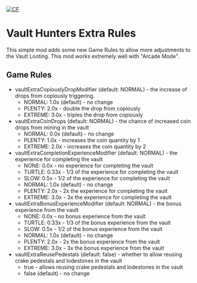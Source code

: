 <a href="https://www.curseforge.com/minecraft/mc-mods/vault-hunters-extra-game-rules"><img src="http://cf.way2muchnoise.eu/917565.svg" alt="CF"></a>

# Vault Hunters Extra Rules

This simple mod adds some new Game Rules to allow more adjustments to the Vault Looting.
This mod works extremely well with "Arcade Mode".

## Game Rules
- vaultExtraCopiouslyDropModifier (default: NORMAL) - the increase of drops from copiously triggering. 
  - NORMAL: 1.0x (default) - no change
  - PLENTY: 2.0x - double the drop from copiously
  - EXTREME: 3.0x - triples the drop from copiously
- vaultExtraCoinDrops (default: NORMAL) - the chance of increased coin drops from mining in the vault
  - NORMAL: 0.0x (default) - no change
  - PLENTY: 1.0x - increases the coin quantity by 1
  - EXTREME: 2.0x - increases the coin quantity by 2
- vaultExtraCompletionExperienceModifier (default: NORMAL) - the experience for completing the vault
  - NONE: 0.0x - no experience for completing the vault
  - TURTLE: 0.33x - 1/3 of the experience for completing the vault
  - SLOW: 0.5x - 1/2 of the experience for completing the vault
  - NORMAL: 1.0x (default) - no change
  - PLENTY: 2.0x - 2x the experience for completing the vault
  - EXTREME: 3.0x - 3x the experience for completing the vault
- vaultExtraBonusExperienceModifier (default: NORMAL) - the bonus experience from the vault
  - NONE: 0.0x - no bonus experience from the vault
  - TURTLE: 0.33x - 1/3 of the bonus experience from the vault
  - SLOW: 0.5x - 1/2 of the bonus experience from the vault
  - NORMAL: 1.0x (default) - no change
  - PLENTY: 2.0x - 2x the bonus experience from the vault
  - EXTREME: 3.0x - 3x the bonus experience from the vault
- vaultExtraReusePedestals (default: false) - whether to allow reusing crake pedestals and lodestones in the vault
  - true - allows reusing crake pedestals and lodestones in the vault
  - false (default) - no change